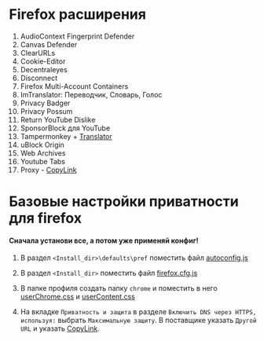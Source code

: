 # Firefox расширения

1. AudioContext Fingerprint Defender
1. Canvas Defender
1. ClearURLs
1. Cookie-Editor
1. Decentraleyes
1. Disconnect
1. Firefox Multi-Account Containers
1. ImTranslator: Переводчик, Словарь, Голос
1. Privacy Badger
1. Privacy Possum
1. Return YouTube Dislike
1. SponsorBlock для YouTube
1. Tampermonkey + [Translator](https://github.com/ilyhalight/voice-over-translation)
1. uBlock Origin
1. Web Archives
1. Youtube Tabs
1. Proxy - [CopyLink](https://p.thenewone.lol:8443/proxy.pac)

# Базовые настройки приватности для firefox

#### Сначала установи все, а потом уже применяй конфиг!

1. В раздел `<Install_dir>\defaults\pref` поместить файл [autoconfig.js](js/autoconfig.js)

1. В раздел `<Install_dir>` поместить файл [firefox.cfg.js](js/firefox.cfg.js)

1. В папке профиля создать папку `chrome` и поместить в него [userChrome.css](chrome/userChrome.css) и [userContent.css](chrome/userContent.css)

1. На вкладке `Приватность и защита` в разделе `Включить DNS через HTTPS, используя:` выбрать `Максимальную защиту`. В поставщике указать `Другой URL` и указать [CopyLink](https://freedns.controld.com/p1). 